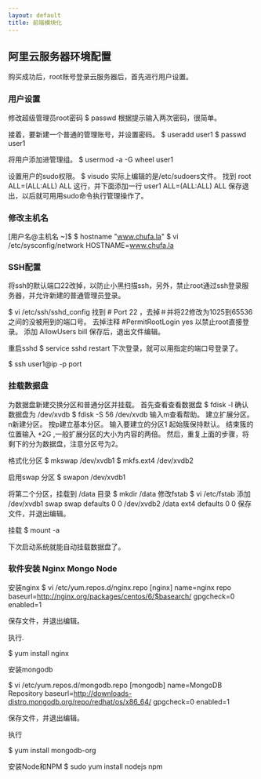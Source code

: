 ```yaml
---
layout: default
title: 前端模块化
---
```

## 阿里云服务器环境配置


购买成功后，root账号登录云服务器后，首先进行用户设置。

### 用户设置
修改超级管理员root密码
$ passwd
根据提示输入两次密码，很简单。

接着，要新建一个普通的管理账号，并设置密码。
$ useradd user1
$ passwd user1

将用户添加进管理组。
$ usermod -a -G wheel user1

设置用户的sudo权限。
$ visudo
实际上编辑的是/etc/sudoers文件。
找到 root    ALL=(ALL:ALL) ALL 这行，并下面添加一行
user1    ALL=(ALL:ALL) ALL
保存退出，以后就可用用sudo命令执行管理操作了。

### 修改主机名
[用户名@主机名 ~]$ 
$ hostname "www.chufa.la"
$ vi /etc/sysconfig/network
HOSTNAME=www.chufa.la

### SSH配置
将ssh的默认端口22改掉，以防止小黑扫描ssh，另外，禁止root通过ssh登录服务器，并允许新建的普通管理员登录。

$ vi /etc/ssh/sshd_config
找到 # Port 22 ，去掉＃并将22修改为1025到65536 之间的没被用到的端口号。
去掉注释 #PermitRootLogin yes 以禁止root直接登录。
添加 
AllowUsers bill
保存后，退出文件编辑。

重启sshd
$ service sshd restart
下次登录，就可以用指定的端口号登录了。

$ ssh user1@ip -p port 

### 挂载数据盘
为数据盘新建交换分区和普通分区并挂载。
首先查看查看数据盘
$ fdisk -l 
确认数据盘为 /dev/xvdb 
$ fdisk -S 56 /dev/xvdb
输入m查看帮助。
建立扩展分区。
n新建分区。
按p建立基本分区。
输入要建立的分区1
起始簇保持默认。
结束簇的位置输入 +2G ,一般扩展分区的大小为内容的两倍。
然后，重复上面的步骤，将剩下的分为数据盘，注意分区号为2。 

格式化分区
$ mkswap /dev/xvdb1
$ mkfs.ext4 /dev/xvdb2

启用swap 分区
$ swapon /dev/xvdb1

将第二个分区，挂载到 /data 目录
$ mkdir /data
修改fstab
$ vi /etc/fstab
添加
/dev/xvdb1              swap                    swap    defaults        0 0
/dev/xvdb2              /data                   ext4    defaults        0 0
保存文件，并退出编辑。

挂载
$ mount -a

下次启动系统就能自动挂载数据盘了。

### 软件安装 Nginx Mongo Node
安装nginx
$ vi /etc/yum.repos.d/nginx.repo
[nginx]
name=nginx repo
baseurl=http://nginx.org/packages/centos/6/$basearch/
gpgcheck=0
enabled=1

保存文件，并退出编辑。

执行.

$ yum install nginx


安装mongodb

$ vi /etc/yum.repos.d/mongodb.repo
[mongodb]
name=MongoDB Repository
baseurl=http://downloads-distro.mongodb.org/repo/redhat/os/x86_64/
gpgcheck=0
enabled=1

保存文件，并退出编辑。

执行

$ yum install mongodb-org

安装Node和NPM
$ sudo yum install nodejs npm
